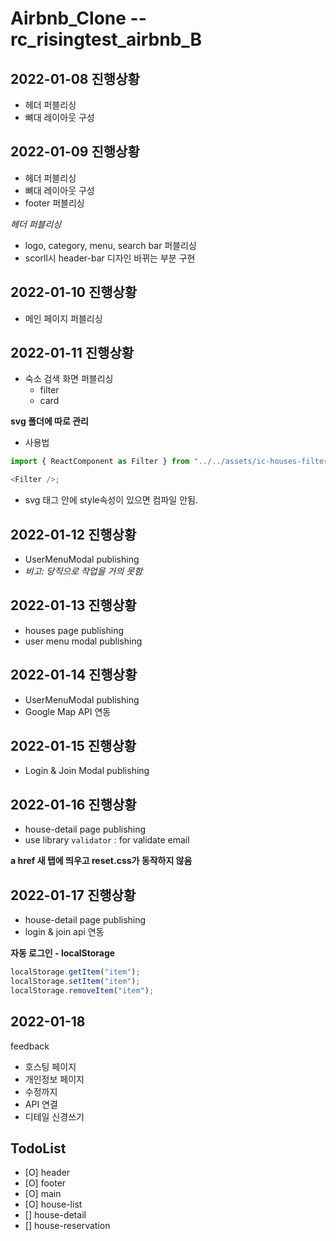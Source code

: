 # Airbnb_Clone --rc_risingtest_airbnb_B

## 2022-01-08 진행상황

- 헤더 퍼블리싱
- 뼈대 레이아웃 구성

## 2022-01-09 진행상황

- 헤더 퍼블리싱
- 뼈대 레이아웃 구성
- footer 퍼블리싱

_헤더 퍼블리싱_

- logo, category, menu, search bar 퍼블리싱
- scorll시 header-bar 디자인 바뀌는 부분 구현

## 2022-01-10 진행상황

- 메인 페이지 퍼블리싱

## 2022-01-11 진행상황

- 숙소 검색 화면 퍼블리싱
  - filter
  - card

**svg 폴더에 따로 관리**

- 사용법

```javascript
import { ReactComponent as Filter } from "../../assets/ic-houses-filter.svg";

<Filter />;
```

- svg 태그 안에 style속성이 있으면 컴파일 안됨.

## 2022-01-12 진행상황

- UserMenuModal publishing
- _비고: 당직으로 작업을 거의 못함_

## 2022-01-13 진행상황

- houses page publishing
- user menu modal publishing

## 2022-01-14 진행상황

- UserMenuModal publishing
- Google Map API 연동

## 2022-01-15 진행상황

- Login & Join Modal publishing

## 2022-01-16 진행상황

- house-detail page publishing
- use library `validator` : for validate email

**a href 새 탭에 띄우고 reset.css가 동작하지 않음**

## 2022-01-17 진행상황

- house-detail page publishing
- login & join api 연동

**자동 로그인 - localStorage**

```javascript
localStorage.getItem("item");
localStorage.setItem("item");
localStorage.removeItem("item");
```

## 2022-01-18

feedback

- 호스팅 페이지
- 개인정보 페이지
- 수정까지
- API 연결
- 디테일 신경쓰기

## TodoList

- [O] header
- [O] footer
- [O] main
- [O] house-list
- [] house-detail
- [] house-reservation
